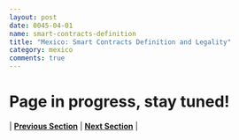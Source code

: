 ```yaml
---
layout: post
date: 0045-04-01
name: smart-contracts-definition
title: "Mexico: Smart Contracts Definition and Legality"
category: mexico
comments: true
---
```


# Page in progress, stay tuned!
 


| **[Previous Section]( https://neo-project.github.io/global-blockchain-compliance-hub//mexico/mexico-final-liability.html)** | **[Next Section]( https://neo-project.github.io/global-blockchain-compliance-hub//mexico/mexico-dispute-resolution.html)** |
